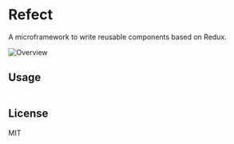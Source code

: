 # Refect

A microframework to write reusable components based on Redux.

![Overview](https://img.alicdn.com/tps/TB1H8bmOVXXXXXAaFXXXXXXXXXX-1104-438.png_800x800.jpg)

## Usage

```js

```

## License
MIT
